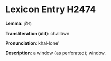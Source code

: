 # Lexicon Entry H2474

**Lemma**: חַלּוֹן

**Transliteration (xlit)**: challôwn

**Pronunciation**: khal-lone'

**Description**:
a window (as perforated); window.
